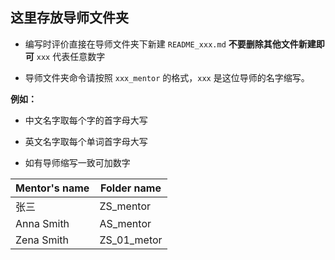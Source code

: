 ## 这里存放导师文件夹

- 编写时评价直接在导师文件夹下新建 `README_xxx.md` **不要删除其他文件新建即可** `xxx` 代表任意数字

- 导师文件夹命令请按照 `xxx_mentor` 的格式，`xxx` 是这位导师的名字缩写。

**例如：**

- 中文名字取每个字的首字母大写

- 英文名字取每个单词首字母大写

- 如有导师缩写一致可加数字

| Mentor's name  | Folder name |
| -----------    | ----------- |
| 张三            | ZS_mentor   |
| Anna Smith     | AS_mentor   |
| Zena Smith     | ZS_01_metor |